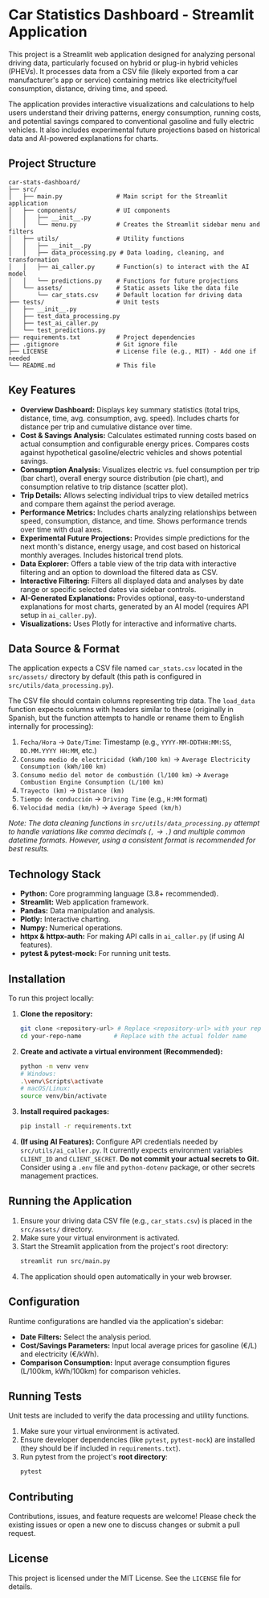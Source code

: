 # Car Statistics Dashboard - Streamlit Application

This project is a Streamlit web application designed for analyzing personal driving data, particularly focused on hybrid or plug-in hybrid vehicles (PHEVs). It processes data from a CSV file (likely exported from a car manufacturer's app or service) containing metrics like electricity/fuel consumption, distance, driving time, and speed.

The application provides interactive visualizations and calculations to help users understand their driving patterns, energy consumption, running costs, and potential savings compared to conventional gasoline and fully electric vehicles. It also includes experimental future projections based on historical data and AI-powered explanations for charts.

## Project Structure

```
car-stats-dashboard/
├── src/
│   ├── main.py               # Main script for the Streamlit application
│   ├── components/           # UI components
│   │   ├── __init__.py
│   │   └── menu.py           # Creates the Streamlit sidebar menu and filters
│   ├── utils/                # Utility functions
│   │   ├── __init__.py
│   │   ├── data_processing.py # Data loading, cleaning, and transformation
│   │   ├── ai_caller.py      # Function(s) to interact with the AI model
│   │   └── predictions.py    # Functions for future projections
│   └── assets/               # Static assets like the data file
│       └── car_stats.csv     # Default location for driving data
├── tests/                    # Unit tests
│   ├── __init__.py
│   ├── test_data_processing.py
│   ├── test_ai_caller.py
│   └── test_predictions.py
├── requirements.txt          # Project dependencies
├── .gitignore                # Git ignore file
├── LICENSE                   # License file (e.g., MIT) - Add one if needed
└── README.md                 # This file
```

## Key Features

- **Overview Dashboard:** Displays key summary statistics (total trips, distance, time, avg. consumption, avg. speed). Includes charts for distance per trip and cumulative distance over time.
- **Cost & Savings Analysis:** Calculates estimated running costs based on actual consumption and configurable energy prices. Compares costs against hypothetical gasoline/electric vehicles and shows potential savings.
- **Consumption Analysis:** Visualizes electric vs. fuel consumption per trip (bar chart), overall energy source distribution (pie chart), and consumption relative to trip distance (scatter plot).
- **Trip Details:** Allows selecting individual trips to view detailed metrics and compare them against the period average.
- **Performance Metrics:** Includes charts analyzing relationships between speed, consumption, distance, and time. Shows performance trends over time with dual axes.
- **Experimental Future Projections:** Provides simple predictions for the next month's distance, energy usage, and cost based on historical monthly averages. Includes historical trend plots.
- **Data Explorer:** Offers a table view of the trip data with interactive filtering and an option to download the filtered data as CSV.
- **Interactive Filtering:** Filters all displayed data and analyses by date range or specific selected dates via sidebar controls.
- **AI-Generated Explanations:** Provides optional, easy-to-understand explanations for most charts, generated by an AI model (requires API setup in `ai_caller.py`).
- **Visualizations:** Uses Plotly for interactive and informative charts.

## Data Source & Format

The application expects a CSV file named `car_stats.csv` located in the `src/assets/` directory by default (this path is configured in `src/utils/data_processing.py`).

The CSV file should contain columns representing trip data. The `load_data` function expects columns with headers similar to these (originally in Spanish, but the function attempts to handle or rename them to English internally for processing):

1. `Fecha/Hora` -> `Date/Time`: Timestamp (e.g., `YYYY-MM-DDTHH:MM:SS`, `DD.MM.YYYY HH:MM`, etc.)
2. `Consumo medio de electricidad (kWh/100 km)` -> `Average Electricity Consumption (kWh/100 km)`
3. `Consumo medio del motor de combustión (l/100 km)` -> `Average Combustion Engine Consumption (L/100 km)`
4. `Trayecto (km)` -> `Distance (km)`
5. `Tiempo de conducción` -> `Driving Time` (e.g., `H:MM` format)
6. `Velocidad media (km/h)` -> `Average Speed (km/h)`

*Note: The data cleaning functions in `src/utils/data_processing.py` attempt to handle variations like comma decimals (`,` -> `.`) and multiple common datetime formats. However, using a consistent format is recommended for best results.*

## Technology Stack

- **Python:** Core programming language (3.8+ recommended).
- **Streamlit:** Web application framework.
- **Pandas:** Data manipulation and analysis.
- **Plotly:** Interactive charting.
- **Numpy:** Numerical operations.
- **httpx & httpx-auth:** For making API calls in `ai_caller.py` (if using AI features).
- **pytest & pytest-mock:** For running unit tests.

## Installation

To run this project locally:

1. **Clone the repository:**
   ```bash
   git clone <repository-url> # Replace <repository-url> with your repo URL
   cd your-repo-name         # Replace with the actual folder name
   ```

2. **Create and activate a virtual environment (Recommended):**
   ```bash
   python -m venv venv
   # Windows:
   .\venv\Scripts\activate
   # macOS/Linux:
   source venv/bin/activate
   ```

3. **Install required packages:**
   ```bash
   pip install -r requirements.txt
   ```

4. **(If using AI Features):** Configure API credentials needed by `src/utils/ai_caller.py`. It currently expects environment variables `CLIENT_ID` and `CLIENT_SECRET`. **Do not commit your actual secrets to Git.** Consider using a `.env` file and `python-dotenv` package, or other secrets management practices.

## Running the Application

1. Ensure your driving data CSV file (e.g., `car_stats.csv`) is placed in the `src/assets/` directory.
2. Make sure your virtual environment is activated.
3. Start the Streamlit application from the project's root directory:
   ```bash
   streamlit run src/main.py
   ```
4. The application should open automatically in your web browser.

## Configuration

Runtime configurations are handled via the application's sidebar:

- **Date Filters:** Select the analysis period.
- **Cost/Savings Parameters:** Input local average prices for gasoline (€/L) and electricity (€/kWh).
- **Comparison Consumption:** Input average consumption figures (L/100km, kWh/100km) for comparison vehicles.

## Running Tests

Unit tests are included to verify the data processing and utility functions.

1. Make sure your virtual environment is activated.
2. Ensure developer dependencies (like `pytest`, `pytest-mock`) are installed (they should be if included in `requirements.txt`).
3. Run pytest from the project's **root directory**:
   ```bash
   pytest
   ```

## Contributing

Contributions, issues, and feature requests are welcome! Please check the existing issues or open a new one to discuss changes or submit a pull request.

## License

This project is licensed under the MIT License. See the `LICENSE` file for details.